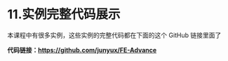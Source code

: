 # 11.实例完整代码展示

本课程中有很多实例，这些实例的完整代码都在下面的这个 GitHub 链接里面了

**代码链接：https://github.com/junyux/FE-Advance**